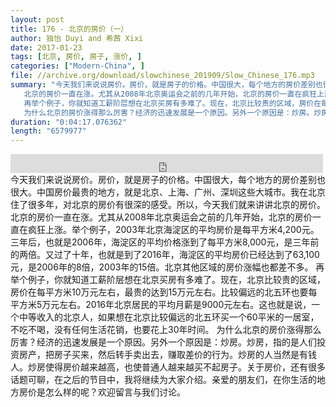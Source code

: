 ```yaml
---
layout: post
title: 176 - 北京的房价（一）
author: 独怡 Duyi and 希茜 Xixi
date: 2017-01-23
tags: [北京, 房价, 房子, 涨价, ]
categories: ["Modern-China", ]
file: //archive.org/download/slowchinese_201909/Slow_Chinese_176.mp3
summary: "今天我们来说说房价。房价，就是房子的价格。中国很大，每个地方的房价差别也很大。中国房价最贵的地方，就是北京、上海、广州、深圳这些大城市。我在北京住了很多年，对北京的房价有很深的感受。所以，今天我们就来讲讲北京的房价。  
   北京的房价一直在涨。尤其从2008年北京奥运会之前的几年开始，北京的房价一直在疯狂上涨。举个例子，2003年北京海淀区的平均房价是每平方米4,200元。三年后，也就是2006年，海淀区的平均价格涨到了每平方米8,000元，是三年前的两倍。又过了十年，也就是到了2016年，海淀区的平均房价已经达到了63,100元，是2006年的8倍，2003年的15倍。北京其他区域的房价涨幅也都差不多。  
   再举个例子，你就知道工薪阶层想在北京买房有多难了。现在，北京比较贵的区域，房价在每平方米10万元左右，最贵的达到15万元左右。比较偏远的北五环也要每平方米5万元左右。2016年北京居民的平均月薪是9000元左右。这也就是说，一个中等收入的北京人，如果想在北京比较偏远的北五环买一个60平米的一居室，不吃不喝，没有任何生活花销，也要花上30年时间。  
   为什么北京的房价涨得那么厉害？经济的迅速发展是一个原因。另外一个原因是：炒房。炒房，指的是人们投资房产，把房子买来，然后转手卖出去，赚取差价的行为。炒房的人当然是有钱人。炒房使得房价越来越高，也使普通人越来越买不起房子。关于房价，还有很多话题可聊，在之后的节目中，我将继续为大家介绍。亲爱的朋友们，在你生活的地方房价是怎么样的呢？欢迎留言与我们讨论。"
duration: "0:04:17.076362"
length: "6579977"
---
```


<iframe src="https://archive.org/embed/slowchinese_201909/Slow_Chinese_176.mp3" width="500" height="30" frameborder="0" webkitallowfullscreen="true" mozallowfullscreen="true" allowfullscreen></iframe>
今天我们来说说房价。房价，就是房子的价格。中国很大，每个地方的房价差别也很大。中国房价最贵的地方，就是北京、上海、广州、深圳这些大城市。我在北京住了很多年，对北京的房价有很深的感受。所以，今天我们就来讲讲北京的房价。  
   北京的房价一直在涨。尤其从2008年北京奥运会之前的几年开始，北京的房价一直在疯狂上涨。举个例子，2003年北京海淀区的平均房价是每平方米4,200元。三年后，也就是2006年，海淀区的平均价格涨到了每平方米8,000元，是三年前的两倍。又过了十年，也就是到了2016年，海淀区的平均房价已经达到了63,100元，是2006年的8倍，2003年的15倍。北京其他区域的房价涨幅也都差不多。  
   再举个例子，你就知道工薪阶层想在北京买房有多难了。现在，北京比较贵的区域，房价在每平方米10万元左右，最贵的达到15万元左右。比较偏远的北五环也要每平方米5万元左右。2016年北京居民的平均月薪是9000元左右。这也就是说，一个中等收入的北京人，如果想在北京比较偏远的北五环买一个60平米的一居室，不吃不喝，没有任何生活花销，也要花上30年时间。  
   为什么北京的房价涨得那么厉害？经济的迅速发展是一个原因。另外一个原因是：炒房。炒房，指的是人们投资房产，把房子买来，然后转手卖出去，赚取差价的行为。炒房的人当然是有钱人。炒房使得房价越来越高，也使普通人越来越买不起房子。关于房价，还有很多话题可聊，在之后的节目中，我将继续为大家介绍。亲爱的朋友们，在你生活的地方房价是怎么样的呢？欢迎留言与我们讨论。